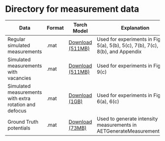 # Directory for measurement data

| Data       |  Format | Torch Model | Explanation |
| ------------- | ------------ | ------------ | ------------ |
| Regular simulated measurements | .mat | [Download (511MB)](https://drive.google.com/open?id=1VD4LxGMSUym2MDQuQdKnj0ZL4MRAtoox) | Used for experiments in Figures 5(a), 5(b), 5(c), 7(b), 7(c), 8(a), 8(b), and Appendix
| Simulated measurements with vacancies | .mat | [Download (511MB)](https://drive.google.com/open?id=17Ug7Zn0sIUTFIoVDHwQsHasJPvo2lTsb) | Used for experiments in Figures 9(c)
| Simulated measurements with extra rotation and defocus | .mat | [Download (1GB)](https://drive.google.com/open?id=1nfx5mpGl1Q7p0dhku-4aKMqKk51uUuv5) | Used for experiments in Figures 6(a), 6(c)
| Ground Truth potentials | .mat | [Download (73MB)](https://drive.google.com/open?id=1HBthuRk3wuAWwxkAqVtYdyol7GkD0fOk) | Used to generate intensity measurements in AETGenerateMeasurement.ipynb
